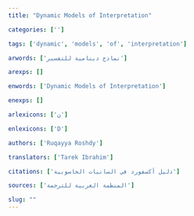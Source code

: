 ```yaml
---
title: "Dynamic Models of Interpretation"

categories: ['']

tags: ['dynamic', 'models', 'of', 'interpretation']

arwords: ['نماذج دينامية للتفسير']

arexps: []

enwords: ['Dynamic Models of Interpretation']

enexps: []

arlexicons: ['ن']

enlexicons: ['D']

authors: ['Ruqayya Roshdy']

translators: ['Tarek Ibrahim']

citations: ['دليل أكسفورد في السانيات الحاسوبية']

sources: ['المنظمة العربية للترجمة']

slug: ""
---
```

